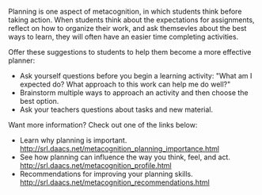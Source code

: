 Planning is one aspect of metacognition, in which students think before taking action. When students think about the expectations for assignments, reflect on how to organize their work, and ask themsevles about the best ways to learn, they will often have an easier time completing activities.

Offer these suggestions to students to help them become a more effective planner:
* Ask yourself questions before you begin a learning activity: "What am I expected do? What approach to this work can help me do well?"
* Brainstorm multiple ways to approach an activity and then choose the best option.
* Ask your teachers questions about tasks and new material.

Want more information? Check out one of the links below:
* Learn why planning is important. http://srl.daacs.net/metacognition_planning_importance.html
* See how planning can influence the way you think, feel, and act. http://srl.daacs.net/metacognition_profile.html
* Recommendations for improving your planning skills. http://srl.daacs.net/metacognition_recommendations.html
